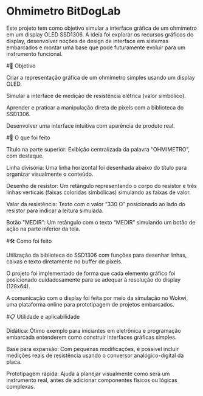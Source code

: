 # Ohmimetro BitDogLab

Este projeto tem como objetivo simular a interface gráfica de um ohmímetro em um display OLED SSD1306. A ideia foi explorar os recursos gráficos do display, desenvolver noções de design de interface em sistemas embarcados e montar uma base que pode futuramente evoluir para um instrumento funcional.

#📌 Objetivo


Criar a representação gráfica de um ohmímetro simples usando um display OLED.

Simular a interface de medição de resistência elétrica (valor simbólico).

Aprender e praticar a manipulação direta de pixels com a biblioteca do SSD1306.

Desenvolver uma interface intuitiva com aparência de produto real.


#🧰 O que foi feito


Título na parte superior: Exibição centralizada da palavra “OHMIMETRO”, com destaque.

Linha divisória: Uma linha horizontal foi desenhada abaixo do título para organizar visualmente o conteúdo.

Desenho de resistor: Um retângulo representando o corpo do resistor e três linhas verticais (faixas coloridas simbólicas) simulando as faixas de valor.

Valor da resistência: Texto com o valor “330 Ω” posicionado ao lado do resistor para indicar a leitura simulada.

Botão "MEDIR": Um retângulo com o texto “MEDIR” simulando um botão de ação na parte inferior da tela.


#🛠️ Como foi feito


Utilização da biblioteca do SSD1306 com funções para desenhar linhas, caixas e texto diretamente no buffer de pixels.

O projeto foi implementado de forma que cada elemento gráfico foi posicionado cuidadosamente para se adequar à resolução do display (128x64).

A comunicação com o display foi feita por meio da simulação no Wokwi, uma plataforma online para prototipagem de projetos embarcados.


#📋 Utilidade e aplicabilidade


Didática: Ótimo exemplo para iniciantes em eletrônica e programação embarcada entenderem como construir interfaces gráficas simples.

Base para expansão: Com pequenas modificações, é possível incluir medições reais de resistência usando o conversor analógico-digital da placa.

Prototipagem rápida: Ajuda a planejar visualmente como será um instrumento real, antes de adicionar componentes físicos ou lógicas complexas.

